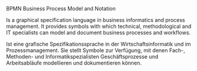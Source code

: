 BPMN Business Process Model and Notation

Is a graphical specification language in business informatics and process management. It provides symbols with which technical, 
methodological and IT specialists can model and document business processes and workflows.

Ist eine grafische Spezifikationssprache in der Wirtschaftsinformatik und im Prozessmanagement. Sie stellt Symbole zur Verfügung, 
mit denen Fach-, Methoden- und Informatikspezialisten Geschäftsprozesse und Arbeitsabläufe modellieren und dokumentieren können.
